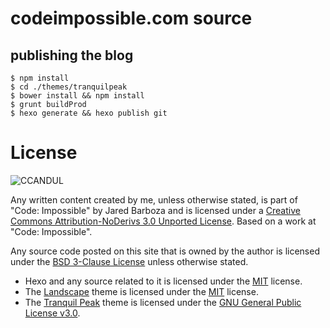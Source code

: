 # codeimpossible.com source


## publishing the blog

```
$ npm install
$ cd ./themes/tranquilpeak
$ bower install && npm install
$ grunt buildProd
$ hexo generate && hexo publish git
```

# License

![CCANDUL](http://i.creativecommons.org/l/by-nd/3.0/88x31.png)

Any written content created by me, unless otherwise stated, is part of "Code: Impossible" by Jared Barboza and is licensed under a [Creative Commons Attribution-NoDerivs 3.0 Unported License](http://creativecommons.org/licenses/by-nd/3.0/deed.en_US). Based on a work at "Code: Impossible".

Any source code posted on this site that is owned by the author is licensed under the [BSD 3-Clause License](http://choosealicense.com/licenses/bsd-3-clause/) unless otherwise stated.

 - Hexo and any source related to it is licensed under the [MIT](https://github.com/hexojs/hexo/blob/master/LICENSE) license.
 - The [Landscape](https://github.com/hexojs/hexo-theme-landscape) theme is licensed under the [MIT](https://github.com/hexojs/hexo-theme-landscape/blob/master/LICENSE) license.
 - The [Tranquil Peak](https://github.com/LouisBarranqueiro/hexo-theme-tranquilpeak) theme is licensed under the [GNU General Public License v3.0](https://github.com/LouisBarranqueiro/hexo-theme-tranquilpeak/blob/master/LICENSE).
